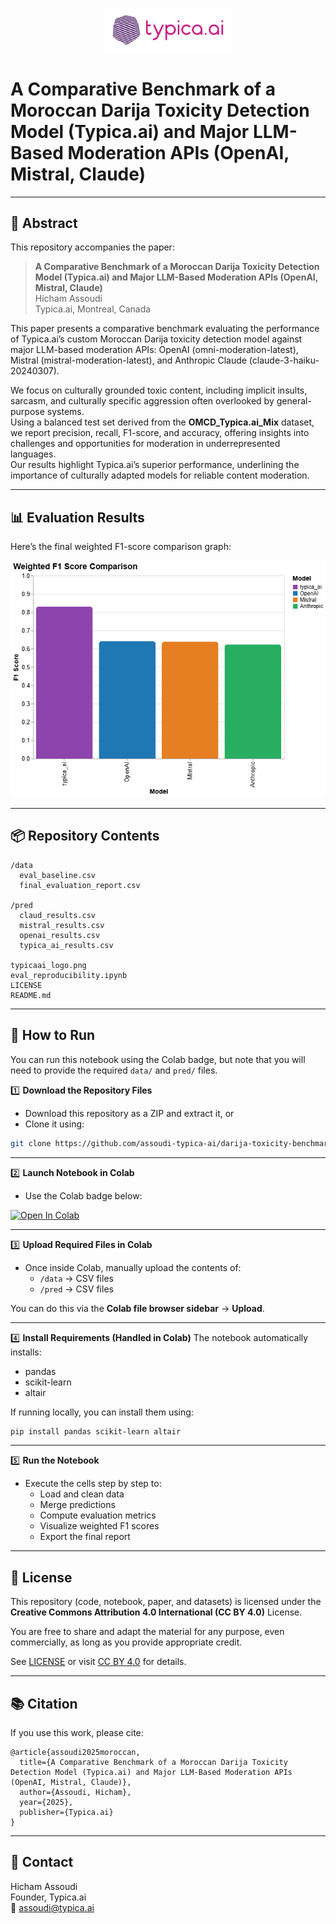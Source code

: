 <p align="center">
  <img src="https://raw.githubusercontent.com/assoudi-typica-ai/darija-toxicity-benchmark/main/typicaai_logo.png" alt="Typica.ai Logo" width="200"/>
</p>

# A Comparative Benchmark of a Moroccan Darija Toxicity Detection Model (Typica.ai) and Major LLM-Based Moderation APIs (OpenAI, Mistral, Claude)

---

## 📄 Abstract

This repository accompanies the paper:

> **A Comparative Benchmark of a Moroccan Darija Toxicity Detection Model (Typica.ai) and Major LLM-Based Moderation APIs (OpenAI, Mistral, Claude)**  
> Hicham Assoudi  
> Typica.ai, Montreal, Canada

This paper presents a comparative benchmark evaluating the performance of Typica.ai’s custom Moroccan Darija toxicity detection model against major LLM-based moderation APIs: OpenAI (omni-moderation-latest), Mistral (mistral-moderation-latest), and Anthropic Claude (claude-3-haiku-20240307).

We focus on culturally grounded toxic content, including implicit insults, sarcasm, and culturally specific aggression often overlooked by general-purpose systems.  
Using a balanced test set derived from the **OMCD_Typica.ai_Mix** dataset, we report precision, recall, F1-score, and accuracy, offering insights into challenges and opportunities for moderation in underrepresented languages.  
Our results highlight Typica.ai’s superior performance, underlining the importance of culturally adapted models for reliable content moderation.

---

## 📊 Evaluation Results

Here’s the final weighted F1-score comparison graph:

<p align="center">
  <img src="https://raw.githubusercontent.com/assoudi-typica-ai/darija-toxicity-benchmark/main/eval_visualization.png" alt="Evaluation Visualization" width="600"/>
</p>

---

## 📦 Repository Contents

```
/data
  eval_baseline.csv
  final_evaluation_report.csv

/pred
  claud_results.csv
  mistral_results.csv
  openai_results.csv
  typica_ai_results.csv

typicaai_logo.png
eval_reproducibility.ipynb
LICENSE
README.md
```

---

## 🚀 How to Run

You can run this notebook using the Colab badge, but note that you will need to provide the required `data/` and `pred/` files.

1️⃣ **Download the Repository Files**  
- Download this repository as a ZIP and extract it, or  
- Clone it using:
```bash
git clone https://github.com/assoudi-typica-ai/darija-toxicity-benchmark.git
```

---

2️⃣ **Launch Notebook in Colab**
- Use the Colab badge below:

[![Open In Colab](https://colab.research.google.com/assets/colab-badge.svg)](https://colab.research.google.com/github/assoudi-typica-ai/darija-toxicity-benchmark/blob/main/eval_reproducibility.ipynb)

---

3️⃣ **Upload Required Files in Colab**
- Once inside Colab, manually upload the contents of:
  - `/data` → CSV files  
  - `/pred` → CSV files

You can do this via the **Colab file browser sidebar** → **Upload**.

---

4️⃣ **Install Requirements (Handled in Colab)**
The notebook automatically installs:
- pandas
- scikit-learn
- altair

If running locally, you can install them using:
```bash
pip install pandas scikit-learn altair
```

---

5️⃣ **Run the Notebook**
- Execute the cells step by step to:
  - Load and clean data
  - Merge predictions
  - Compute evaluation metrics
  - Visualize weighted F1 scores
  - Export the final report
    
---

## 📜 License

This repository (code, notebook, paper, and datasets) is licensed under the **Creative Commons Attribution 4.0 International (CC BY 4.0)** License.

You are free to share and adapt the material for any purpose, even commercially, as long as you provide appropriate credit.

See [LICENSE](LICENSE) or visit [CC BY 4.0](https://creativecommons.org/licenses/by/4.0/) for details.

---

## 📚 Citation

If you use this work, please cite:

```
@article{assoudi2025moroccan,
  title={A Comparative Benchmark of a Moroccan Darija Toxicity Detection Model (Typica.ai) and Major LLM-Based Moderation APIs (OpenAI, Mistral, Claude)},
  author={Assoudi, Hicham},
  year={2025},
  publisher={Typica.ai}
}
```

---

## 💬 Contact

Hicham Assoudi  
Founder, Typica.ai  
📧 [assoudi@typica.ai](mailto:assoudi@typica.ai)
